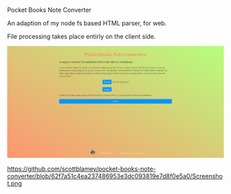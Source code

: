 Pocket Books Note Converter

An adaption of my node fs based HTML parser, for web.

File processing takes place entirly on the client side.

![screenshot](/screenshot.png)

https://github.com/scottblamey/pocket-books-note-converter/blob/62f7a51c4ea237486953e3dc093819e7d8f0e5a0/Screenshot.png
